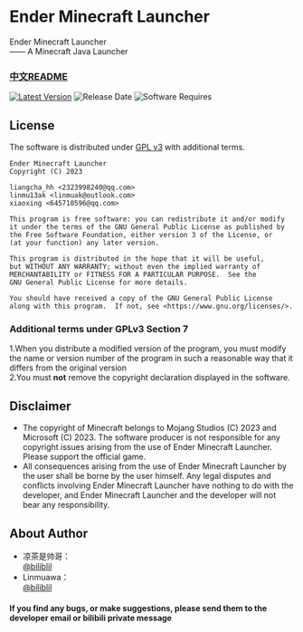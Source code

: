 # Ender Minecraft Launcher
Ender Minecraft Launcher<br>
—— A Minecraft Java Launcher

### [中文README](README.md)

[![Latest Version](https://img.shields.io/badge/%E6%9C%80%E6%96%B0%E7%89%88%E6%9C%AC-v0.0.0.1_beta-brightgreen)](https://github.com/liangcha385/EnderMinecraftLauncher/releases)
![Release Date](https://img.shields.io/badge/%E5%8F%91%E5%B8%83%E6%97%A5%E6%9C%9F-2023--02--26-brightgreen)
![Software Requires](https://img.shields.io/badge/%E8%BD%AF%E4%BB%B6%E9%9C%80%E6%B1%82-Java%2011-blue)

## License
The software is distributed under [GPL v3](https://www.gnu.org/licenses/gpl-3.0.html) with additional terms.

    Ender Minecraft Launcher
    Copyright (C) 2023  
    
    liangcha_hh <2323998240@qq.com>
    linmu13ak <linmuak@outlook.com>
    xiaoxing <645710596@qq.com>

    This program is free software: you can redistribute it and/or modify
    it under the terms of the GNU General Public License as published by
    the Free Software Foundation, either version 3 of the License, or
    (at your function) any later version.

    This program is distributed in the hope that it will be useful,
    but WITHOUT ANY WARRANTY; without even the implied warranty of
    MERCHANTABILITY or FITNESS FOR A PARTICULAR PURPOSE.  See the
    GNU General Public License for more details.

    You should have received a copy of the GNU General Public License
    along with this program.  If not, see <https://www.gnu.org/licenses/>.

### Additional terms under GPLv3 Section 7
1.When you distribute a modified version of the program, you must modify the name or version number of the program in such a reasonable way that it differs from the original version<br/>
2.You must <b>not</b> remove the copyright declaration displayed in the software.

## Disclaimer
- The copyright of Minecraft belongs to Mojang Studios (C) 2023 and Microsoft (C) 2023. The software producer is not responsible for any copyright issues arising from the use of Ender Minecraft Launcher. Please support the official game.
- All consequences arising from the use of Ender Minecraft Launcher by the user shall be borne by the user himself. Any legal disputes and conflicts involving Ender Minecraft Launcher have nothing to do with the developer, and Ender Minecraft Launcher and the developer will not bear any responsibility.

## About Author
- 凉茶是帅哥：<br/>
  [@biliblil](https://space.bilibili.com/676566905) <br/>
- Linmuawa：<br/>
  [@biliblil](https://space.bilibili.com/1757041761) <br/>

#### If you find any bugs, or make suggestions, please send them to the developer email or bilibili private message
